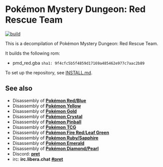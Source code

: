 # Pokémon Mystery Dungeon: Red Rescue Team

[![build](https://github.com/pret/pmd-red/actions/workflows/build.yml/badge.svg?branch=master)](https://github.com/pret/pmd-red/actions/workflows/build.yml)

This is a decompilation of Pokémon Mystery Dungeon: Red Rescue Team.

It builds the following rom:

* pmd_red.gba `sha1: 9f4cfc5b5f4859d17169a485462e977c7aac2b89`

To set up the repository, see [INSTALL.md](INSTALL.md).

## See also

* Disassembly of [**Pokémon Red/Blue**][pokered]
* Disassembly of [**Pokémon Yellow**][pokeyellow]
* Disassembly of [**Pokémon Gold**][pokegold]
* Disassembly of [**Pokémon Crystal**][pokecrystal]
* Disassembly of [**Pokémon Pinball**][pokepinball]
* Disassembly of [**Pokémon TCG**][poketcg]
* Disassembly of [**Pokémon Fire Red**/**Leaf Green**][pokefirered]
* Disassembly of [**Pokémon Ruby/Sapphire**][pokeruby]
* Disassembly of [**Pokémon Emerald**][pokeemerald]
* Disassembly of [**Pokémon Diamond/Pearl**][pokediamond]
* Discord: [**pret**][Discord]
* irc: **irc.libera.chat** [**#pret**][irc]

[pokered]: https://github.com/pret/pokered
[pokeyellow]: https://github.com/pret/pokeyellow
[pokegold]: https://github.com/pret/pokegold
[pokecrystal]: https://github.com/pret/pokecrystal
[pokepinball]: https://github.com/pret/pokepinball
[poketcg]: https://github.com/pret/poketcg
[pokefirered]: https://github.com/pret/pokefirered
[pokeruby]: https://github.com/pret/pokeruby
[pokeemerald]: https://github.com/pret/pokeemerald
[pokediamond]: https://github.com/pret/pokediamond
[Discord]: https://discord.gg/d5dubZ3
[irc]: https://web.libera.chat/?#pret
